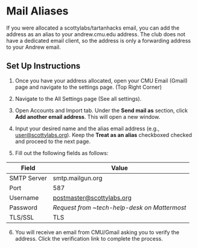 # Mail Aliases

If you were allocated a scottylabs/tartanhacks email, you can add the address as
an alias to your andrew.cmu.edu address. The club does not have a dedicated email
client, so the address is only a forwarding address to your Andrew email.

## Set Up Instructions

1. Once you have your address allocated, open your CMU Email (Gmail) page and navigate
   to the settings page. (Top Right Corner)

2. Navigate to the All Settings page (See all settings).

3. Open Accounts and Import tab. Under the **Send mail as** section, click **Add another email address**. This will open a new window.

4. Input your desired name and the alias email address (e.g., user@scottylabs.org). Keep the **Treat as an alias** checkboxed checked and proceed to the next page.

5. Fill out the following fields as follows:

| Field       | Value                                        |
| ----------- | -------------------------------------------- |
| SMTP Server | smtp.mailgun.org                             |
| Port        | 587                                          |
| Username    | postmaster@scottylabs.org                    |
| Password    | _Request from ~tech-help-desk on Mattermost_ |
| TLS/SSL     | TLS                                          |

6. You will receive an email from CMU/Gmail asking you to verify the address. Click the verification link
   to complete the process.
